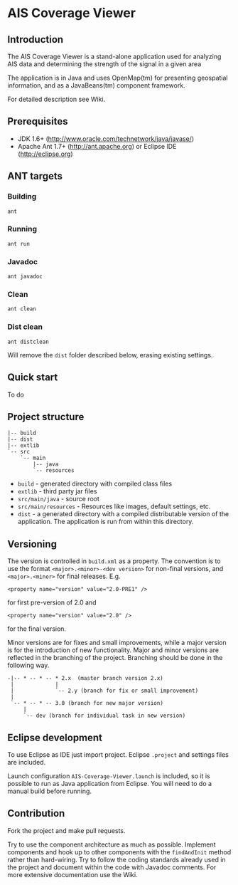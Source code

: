# AIS Coverage Viewer #

## Introduction ##
   
The AIS Coverage Viewer is a stand-alone application used for analyzing
AIS data and determining the strength of the signal in a given area   
   
The application is in Java and uses OpenMap(tm) for presenting geospatial
information, and as a JavaBeans(tm) component framework.

For detailed description see Wiki.

## Prerequisites ##

* JDK 1.6+ (http://www.oracle.com/technetwork/java/javase/)
* Apache Ant 1.7+ (http://ant.apache.org) or Eclipse IDE (http://eclipse.org)

## ANT targets ##

### Building ###

	ant

### Running ###

	ant run
	
### Javadoc ###

	ant javadoc
	
### Clean ###

	ant clean
	
### Dist clean ###

	ant distclean
	
Will remove the `dist` folder described below, erasing existing settings.

## Quick start ##

To do
	
## Project structure ###

	|-- build
	|-- dist
	|-- extlib
	`-- src
	    `-- main
	        |-- java
	        `-- resources

* `build` - generated directory with compiled class files
* `extlib` - third party jar files
* `src/main/java` - source root
* `src/main/resources` - Resources like images, default settings, etc.
* `dist` - a generated directory with a compiled distributable version of the application.
  The application is run from within this directory.   

## Versioning ##

The version is controlled in `build.xml` as a property. The convention is to
use the format `<major>.<minor>-<dev version>` for non-final versions, and 
`<major>.<minor>` for final releases. E.g.

	<property name="version" value="2.0-PRE1" />
	
for first pre-version of 2.0 and

	<property name="version" value="2.0" />
	
for the final version. 

Minor versions are for fixes and small improvements, while a major version is
for the introduction of new functionality. Major and minor versions are
reflected in the branching of the project. Branching should be done in the 
following way.

    -|-- * -- * -- * 2.x  (master branch version 2.x)
     |             |
     |             `-- 2.y (branch for fix or small improvement)  
     |
	 `-- * -- * -- 3.0 (branch for new major version)
         |
	     `-- dev (branch for individual task in new version)
 

## Eclipse development ##

To use Eclipse as IDE just import project. Eclipse `.project` and settings files
are included.

Launch configuration `AIS-Coverage-Viewer.launch` is included, so it is possible to run as Java 
application from Eclipse. You will need to do a manual build before running.

## Contribution ##

Fork the project and make pull requests. 

Try to use the component architecture as much as possible. Implement components and 
hook up to other components with the `findAndInit` method rather than hard-wiring.
Try to follow the coding standards already used in the project and document within
the code with Javadoc comments. For more extensive documentation use the Wiki.
